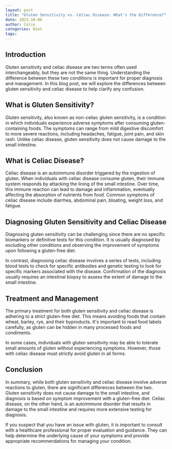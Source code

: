 ```yaml
---
layout: post
title: "Gluten Sensitivity vs. Celiac Disease: What's the Difference?"
date: 2023-10-06
author: Colin
categories: Diet
tags: 
---
```


## Introduction

Gluten sensitivity and celiac disease are two terms often used interchangeably, but they are not the same thing. Understanding the difference between these two conditions is important for proper diagnosis and management. In this blog post, we will explore the differences between gluten sensitivity and celiac disease to help clarify any confusion.

## What is Gluten Sensitivity?

Gluten sensitivity, also known as non-celiac gluten sensitivity, is a condition in which individuals experience adverse symptoms after consuming gluten-containing foods. The symptoms can range from mild digestive discomfort to more severe reactions, including headaches, fatigue, joint pain, and skin rash. Unlike celiac disease, gluten sensitivity does not cause damage to the small intestine.

## What is Celiac Disease?

Celiac disease is an autoimmune disorder triggered by the ingestion of gluten. When individuals with celiac disease consume gluten, their immune system responds by attacking the lining of the small intestine. Over time, this immune reaction can lead to damage and inflammation, eventually affecting the absorption of nutrients from food. Common symptoms of celiac disease include diarrhea, abdominal pain, bloating, weight loss, and fatigue.

## Diagnosing Gluten Sensitivity and Celiac Disease

Diagnosing gluten sensitivity can be challenging since there are no specific biomarkers or definitive tests for this condition. It is usually diagnosed by excluding other conditions and observing the improvement of symptoms upon following a gluten-free diet.

In contrast, diagnosing celiac disease involves a series of tests, including blood tests to check for specific antibodies and genetic testing to look for specific markers associated with the disease. Confirmation of the diagnosis usually requires an intestinal biopsy to assess the extent of damage to the small intestine.

## Treatment and Management

The primary treatment for both gluten sensitivity and celiac disease is adhering to a strict gluten-free diet. This means avoiding foods that contain wheat, barley, rye, and their byproducts. It's important to read food labels carefully, as gluten can be hidden in many processed foods and condiments.

In some cases, individuals with gluten sensitivity may be able to tolerate small amounts of gluten without experiencing symptoms. However, those with celiac disease must strictly avoid gluten in all forms.

## Conclusion

In summary, while both gluten sensitivity and celiac disease involve adverse reactions to gluten, there are significant differences between the two. Gluten sensitivity does not cause damage to the small intestine, and diagnosis is based on symptom improvement with a gluten-free diet. Celiac disease, on the other hand, is an autoimmune disorder that results in damage to the small intestine and requires more extensive testing for diagnosis.

If you suspect that you have an issue with gluten, it is important to consult with a healthcare professional for proper evaluation and guidance. They can help determine the underlying cause of your symptoms and provide appropriate recommendations for managing your condition.